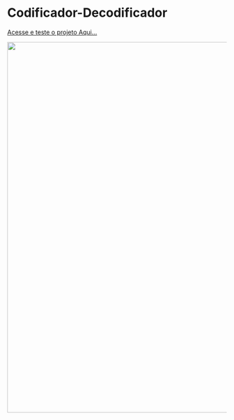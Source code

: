 # Codificador-Decodificador

 <a href="https://jesiel-silva.github.io/Codificador-Decodificador/">Acesse e teste o projeto Aqui...</a>

<div>
  <img src="https://user-images.githubusercontent.com/90517279/210107160-9fad590d-76c8-4b85-894a-f2822b600472.PNG" width="850px">
</div>
